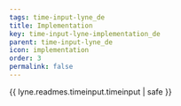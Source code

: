 ```yaml
---
tags: time-input-lyne_de
title: Implementation
key: time-input-lyne-implementation_de
parent: time-input-lyne_de
icon: implementation
order: 3
permalink: false  
---
```

{{ lyne.readmes.timeinput.timeinput | safe }}


